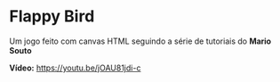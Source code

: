 # Flappy Bird

Um jogo feito com canvas HTML seguindo a série de tutoriais do **Mario Souto**

**Vídeo:** https://youtu.be/jOAU81jdi-c